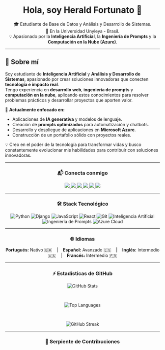 <h1 align="center">Hola, soy Herald Fortunato 👋</h1>

<p align="center">
  🎓 Estudiante de Base de Datos y Análisis y Desarrollo de Sistemas.<br>
  📍 En la Universidad Unyleya - Brasil.<br>
  💡 Apasionado por la <strong>Inteligencia Artificial</strong>, la <strong>Ingeniería de Prompts</strong> y la <strong>Computación en la Nube (Azure)</strong>.
</p>

---

## 📖 Sobre mí
Soy estudiante de **Inteligencia Artificial** y **Análisis y Desarrollo de Sistemas**, apasionado por crear soluciones innovadoras que conecten **tecnología e impacto real**.  
Tengo experiencia en **desarrollo web**, **ingeniería de prompts** y **computación en la nube**, aplicando estos conocimientos para resolver problemas prácticos y desarrollar proyectos que aporten valor.  

🎯 **Actualmente enfocado en:**
- Aplicaciones de **IA generativa** y modelos de lenguaje.
- Creación de **prompts optimizados** para automatización y chatbots.
- Desarrollo y despliegue de aplicaciones en **Microsoft Azure**.
- Construcción de un portafolio sólido con proyectos reales.

💡 Creo en el poder de la tecnología para transformar vidas y busco constantemente evolucionar mis habilidades para contribuir con soluciones innovadoras.

---

<h3 align="center">📬 Conecta conmigo</h3>

<p align="center">
  <a href="https://www.instagram.com/herald.fortunato/" target="_blank">
    <img src="https://img.shields.io/badge/Instagram-%23E4405F?style=for-the-badge&logo=instagram&logoColor=white" />
  </a>
  <a href="https://www.facebook.com/herald.fortunato.12/" target="_blank">
    <img src="https://img.shields.io/badge/Facebook-1877F2?style=for-the-badge&logo=facebook&logoColor=white" />
  </a>
  <a href="mailto:heraldfortunato1@gmail.com" target="_blank">
    <img src="https://img.shields.io/badge/Gmail-D14836?style=for-the-badge&logo=gmail&logoColor=white" />
  </a>
  <a href="https://www.linkedin.com/in/herald-fortunato-sebasti%C3%A3o-677429218/" target="_blank">
    <img src="https://img.shields.io/badge/LinkedIn-0077B5?style=for-the-badge&logo=linkedin&logoColor=white" />
  </a>
  <a href="https://twitter.com/FortunatoHerald" target="_blank">
    <img src="https://img.shields.io/badge/Twitter-1DA1F2?style=for-the-badge&logo=twitter&logoColor=white" />
  </a>
  <a href="https://github.com/Fortunato-Herald" target="_blank">
    <img src="https://img.shields.io/badge/GitHub-100000?style=for-the-badge&logo=github&logoColor=white" />
  </a>
</p>

<hr>

<h3 align="center">🛠️ Stack Tecnológico</h3>

<p align="center">
  <img src="https://img.shields.io/badge/Python-3776AB?style=for-the-badge&logo=python&logoColor=white" alt="Python" />
  <img src="https://img.shields.io/badge/Django-092E20?style=for-the-badge&logo=django&logoColor=white" alt="Django" />
  <img src="https://img.shields.io/badge/JavaScript-F7DF1E?style=for-the-badge&logo=javascript&logoColor=black" alt="JavaScript" />
  <img src="https://img.shields.io/badge/React-20232A?style=for-the-badge&logo=react&logoColor=61DAFB" alt="React" />
  <img src="https://img.shields.io/badge/Git-F05032?style=for-the-badge&logo=git&logoColor=white" alt="Git" />
  <img src="https://img.shields.io/badge/Inteligencia%20Artificial-FF6F00?style=for-the-badge&logo=openai&logoColor=white" alt="Inteligencia Artificial" />
  <img src="https://img.shields.io/badge/Ingeniería%20de%20Prompts-8E44AD?style=for-the-badge&logo=chatbot&logoColor=white" alt="Ingeniería de Prompts" />
  <img src="https://img.shields.io/badge/Microsoft%20Azure-0078D4?style=for-the-badge&logo=microsoftazure&logoColor=white" alt="Azure Cloud" />
</p>

<hr>

<h3 align="center">🌐 Idiomas</h3>

<p align="center">
  <strong>Portugués:</strong> Nativo 🇧🇷 &nbsp;&nbsp; | &nbsp;&nbsp;
  <strong>Español:</strong> Avanzado 🇪🇸 &nbsp;&nbsp; | &nbsp;&nbsp;
  <strong>Inglés:</strong> Intermedio 🇺🇸 &nbsp;&nbsp; | &nbsp;&nbsp;
  <strong>Francés:</strong> Intermedio 🇫🇷
</p>

<hr>

<h3 align="center">⚡ Estadísticas de GitHub</h3>

<p align="center">
  <img src="https://github-readme-stats.vercel.app/api?username=Fortunato-Herald&show_icons=true&theme=tokyonight" alt="GitHub Stats" />
</p>

<br>

<p align="center">
  <img src="https://github-readme-stats.vercel.app/api/top-langs/?username=Fortunato-Herald&layout=compact&langs_count=8&theme=tokyonight" alt="Top Languages" />
</p>

<br>

<p align="center">
  <img src="https://github-readme-streak-stats.herokuapp.com/?user=Fortunato-Herald&theme=tokyonight" alt="GitHub Streak" />
</p>

<hr>

<h3 align="center">🧩 Serpiente de Contribuciones</h3>

<p align="center">
  <img src="https://github.com/Fortunato-Herald/Fortunato-Herald/blob/output/github-contribution-grid-s
